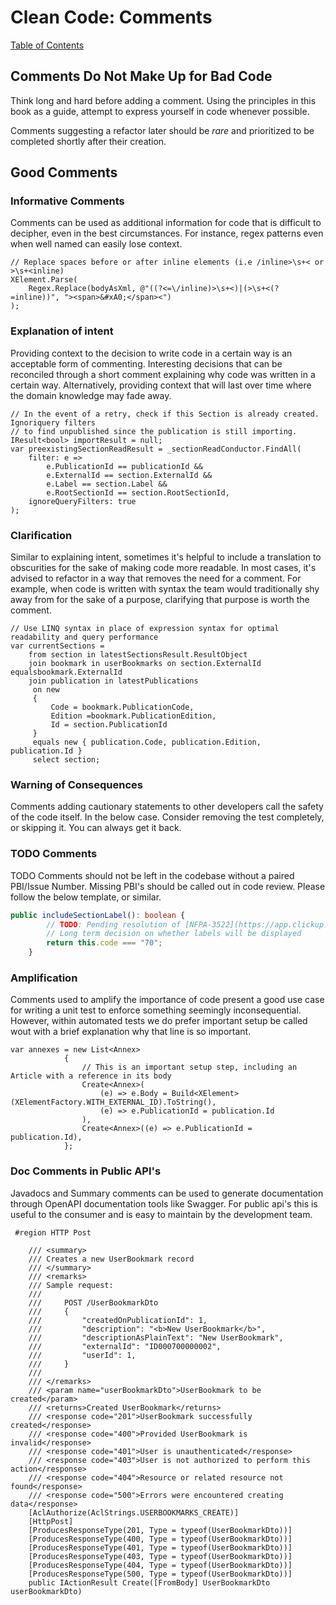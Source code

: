 # Clean Code: Comments

[Table of Contents](../CLEAN-CODE.md)

## Comments Do Not Make Up for Bad Code

Think long and hard before adding a comment. Using the principles in this book as a guide, attempt
to express yourself in code whenever possible.

Comments suggesting a refactor later should be _rare_ and prioritized to be completed shortly
after their creation.

## Good Comments

### Informative Comments

Comments can be used as additional information for code that is difficult to decipher, even in the best circumstances. For instance, regex patterns even when well named can easily lose context.

```CSharp
// Replace spaces before or after inline elements (i.e /inline>\s+< or >\s+<inline)
XElement.Parse(
    Regex.Replace(bodyAsXml, @"((?<=\/inline)>\s+<)|(>\s+<(?=inline))", "><span>&#xA0;</span><")
);
```

### Explanation of intent

Providing context to the decision to write code in a certain way is an acceptable form of commenting. Interesting decisions that can be reconciled through a short comment explaining why code was written in a certain way. Alternatively, providing context that will last over time where the domain knowledge may fade away.

```CSharp
// In the event of a retry, check if this Section is already created. Ignoriquery filters
// to find unpublished since the publication is still importing.
IResult<bool> importResult = null;
var preexistingSectionReadResult = _sectionReadConductor.FindAll(
    filter: e =>
        e.PublicationId == publicationId &&
        e.ExternalId == section.ExternalId &&
        e.Label == section.Label &&
        e.RootSectionId == section.RootSectionId,
    ignoreQueryFilters: true
);
```

### Clarification

Similar to explaining intent, sometimes it's helpful to include a translation to obscurities
for the sake of making code more readable. In most cases, it's advised to refactor in a way that removes the need for a comment. For example, when code is written with syntax the team would traditionally shy away from for the sake of a purpose, clarifying that purpose is worth the comment.

```CSharp
// Use LINQ syntax in place of expression syntax for optimal readability and query performance
var currentSections =
    from section in latestSectionsResult.ResultObject
    join bookmark in userBookmarks on section.ExternalId equalsbookmark.ExternalId
    join publication in latestPublications
     on new
     {
         Code = bookmark.PublicationCode,
         Edition =bookmark.PublicationEdition,
         Id = section.PublicationId
     }
     equals new { publication.Code, publication.Edition, publication.Id }
     select section;
```

### Warning of Consequences

Comments adding cautionary statements to other developers call the safety of the code itself. In the below case. Consider removing the test completely, or skipping it. You can always get it back.

### TODO Comments

TODO Comments should not be left in the codebase without a paired PBI/Issue Number. Missing PBI's should be called out in code review. Please follow the below template, or similar.

```typescript
public includeSectionLabel(): boolean {
        // TODO: Pending resolution of [NFPA-3522](https://app.clickup.com/t/2219993/NFPA-3522)
        // Long term decision on whether labels will be displayed
        return this.code === "70";
    }
```

### Amplification

Comments used to amplify the importance of code present a good use case for writing a unit test to enforce something seemingly inconsequential.
However, within automated tests we do prefer important setup be called wout with a brief explanation why that line is so important.

```CSharp
var annexes = new List<Annex>
            {
                // This is an important setup step, including an Article with a reference in its body
                Create<Annex>(
                    (e) => e.Body = Build<XElement>(XElementFactory.WITH_EXTERNAL_ID).ToString(),
                    (e) => e.PublicationId = publication.Id
                ),
                Create<Annex>((e) => e.PublicationId = publication.Id),
            };
```

### Doc Comments in Public API's

Javadocs and Summary comments can be used to generate documentation through OpenAPI documentation tools like Swagger. For public api's this is useful to the consumer and is easy to maintain by the development team.

```CSharp
 #region HTTP Post

    /// <summary>
    /// Creates a new UserBookmark record
    /// </summary>
    /// <remarks>
    /// Sample request:
    ///
    ///     POST /UserBookmarkDto
    ///     {
    ///         "createdOnPublicationId": 1,
    ///         "description": "<b>New UserBookmark</b>",
    ///         "descriptionAsPlainText": "New UserBookmark",
    ///         "externalId": "ID000700000002",
    ///         "userId": 1,
    ///     }
    ///
    /// </remarks>
    /// <param name="userBookmarkDto">UserBookmark to be created</param>
    /// <returns>Created UserBookmark</returns>
    /// <response code="201">UserBookmark successfully created</response>
    /// <response code="400">Provided UserBookmark is invalid</response>
    /// <response code="401">User is unauthenticated</response>
    /// <response code="403">User is not authorized to perform this action</response>
    /// <response code="404">Resource or related resource not found</response>
    /// <response code="500">Errors were encountered creating data</response>
    [AclAuthorize(AclStrings.USERBOOKMARKS_CREATE)]
    [HttpPost]
    [ProducesResponseType(201, Type = typeof(UserBookmarkDto))]
    [ProducesResponseType(400, Type = typeof(UserBookmarkDto))]
    [ProducesResponseType(401, Type = typeof(UserBookmarkDto))]
    [ProducesResponseType(403, Type = typeof(UserBookmarkDto))]
    [ProducesResponseType(404, Type = typeof(UserBookmarkDto))]
    [ProducesResponseType(500, Type = typeof(UserBookmarkDto))]
    public IActionResult Create([FromBody] UserBookmarkDto userBookmarkDto)

```
